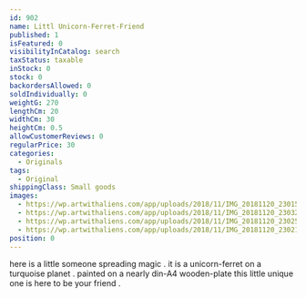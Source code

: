 ```yaml
---
id: 902
name: Littl Unicorn-Ferret-Friend
published: 1
isFeatured: 0
visibilityInCatalog: search
taxStatus: taxable
inStock: 0
stock: 0
backordersAllowed: 0
soldIndividually: 0
weightG: 270
lengthCm: 20
widthCm: 30
heightCm: 0.5
allowCustomerReviews: 0
regularPrice: 30
categories:
  - Originals
tags:
  - Original
shippingClass: Small goods
images:
  - https://wp.artwithaliens.com/app/uploads/2018/11/IMG_20181120_230151-scaled.jpg
  - https://wp.artwithaliens.com/app/uploads/2018/11/IMG_20181120_230321-scaled.jpg
  - https://wp.artwithaliens.com/app/uploads/2018/11/IMG_20181120_230257-scaled.jpg
  - https://wp.artwithaliens.com/app/uploads/2018/11/IMG_20181120_230216-scaled.jpg
position: 0
---
```


here is a little someone spreading magic .
it is a unicorn-ferret on a turquoise planet .
painted on a nearly din-A4 wooden-plate this little unique one is here to be your friend .
